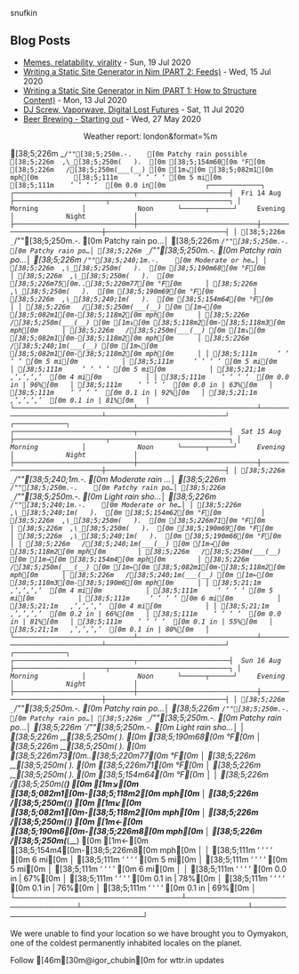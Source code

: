 snufkin

## Blog Posts
<!-- blog starts -->
* [Memes, relatability, virality](https://snufk.in/blog/memes-relatability-virality.html) - Sun, 19 Jul 2020
* [Writing a Static Site Generator in Nim (PART 2: Feeds)](https://snufk.in/blog/ssg-2.html) - Wed, 15 Jul 2020
* [Writing a Static Site Generator in Nim (PART 1: How to Structure Content)](https://snufk.in/blog/ssg-1.html) - Mon, 13 Jul 2020
* [DJ Screw, Vaporwave, Digital Lost Futures](https://snufk.in/blog/vaporwave.html) - Sat, 11 Jul 2020
* [Beer Brewing - Starting out](https://snufk.in/blog/beer-1.html) - Wed, 27 May 2020
<!-- blog ends -->

<p align="center">
<!-- moon starts -->
Weather report: london&format=%m

  [38;5;226m _`/""[38;5;250m.-.    [0m Patchy rain possible
  [38;5;226m  ,\_[38;5;250m(   ).  [0m [38;5;154m60[0m °F[0m          
  [38;5;226m   /[38;5;250m(___(__) [0m [1m↘[0m [38;5;082m1[0m mph[0m        
  [38;5;111m     ‘ ‘ ‘ ‘ [0m 5 mi[0m           
  [38;5;111m    ‘ ‘ ‘ ‘  [0m 0.0 in[0m         
                                                       ┌─────────────┐                                                       
┌──────────────────────────────┬───────────────────────┤  Fri 14 Aug ├───────────────────────┬──────────────────────────────┐
│            Morning           │             Noon      └──────┬──────┘     Evening           │             Night            │
├──────────────────────────────┼──────────────────────────────┼──────────────────────────────┼──────────────────────────────┤
│ [38;5;226m _`/""[38;5;250m.-.    [0m Patchy rain po…│ [38;5;226m _`/""[38;5;250m.-.    [0m Patchy rain po…│ [38;5;226m _`/""[38;5;250m.-.    [0m Patchy rain po…│ [38;5;226m _`/""[38;5;240;1m.-.    [0m Moderate or he…│
│ [38;5;226m  ,\_[38;5;250m(   ).  [0m [38;5;190m68[0m °F[0m          │ [38;5;226m  ,\_[38;5;250m(   ).  [0m [38;5;226m75[0m..[38;5;220m77[0m °F[0m      │ [38;5;226m  ,\_[38;5;250m(   ).  [0m [38;5;190m69[0m °F[0m          │ [38;5;226m  ,\_[38;5;240;1m(   ).  [0m [38;5;154m64[0m °F[0m          │
│ [38;5;226m   /[38;5;250m(___(__) [0m [1m→[0m [38;5;082m1[0m-[38;5;118m2[0m mph[0m      │ [38;5;226m   /[38;5;250m(___(__) [0m [1m↓[0m [38;5;118m2[0m-[38;5;118m3[0m mph[0m      │ [38;5;226m   /[38;5;250m(___(__) [0m [1m↓[0m [38;5;082m1[0m-[38;5;118m2[0m mph[0m      │ [38;5;226m   /[38;5;240;1m(___(__) [0m [1m↖[0m [38;5;082m1[0m-[38;5;118m2[0m mph[0m      │
│ [38;5;111m     ‘ ‘ ‘ ‘ [0m 5 mi[0m           │ [38;5;111m     ‘ ‘ ‘ ‘ [0m 5 mi[0m           │ [38;5;111m     ‘ ‘ ‘ ‘ [0m 5 mi[0m           │ [38;5;21;1m   ‚‘‚‘‚‘‚‘  [0m 4 mi[0m           │
│ [38;5;111m    ‘ ‘ ‘ ‘  [0m 0.0 in | 96%[0m   │ [38;5;111m    ‘ ‘ ‘ ‘  [0m 0.0 in | 63%[0m   │ [38;5;111m    ‘ ‘ ‘ ‘  [0m 0.1 in | 92%[0m   │ [38;5;21;1m   ‚’‚’‚’‚’  [0m 0.1 in | 81%[0m   │
└──────────────────────────────┴──────────────────────────────┴──────────────────────────────┴──────────────────────────────┘
                                                       ┌─────────────┐                                                       
┌──────────────────────────────┬───────────────────────┤  Sat 15 Aug ├───────────────────────┬──────────────────────────────┐
│            Morning           │             Noon      └──────┬──────┘     Evening           │             Night            │
├──────────────────────────────┼──────────────────────────────┼──────────────────────────────┼──────────────────────────────┤
│ [38;5;226m _`/""[38;5;240;1m.-.    [0m Moderate rain …│ [38;5;226m _`/""[38;5;250m.-.    [0m Patchy rain po…│ [38;5;226m _`/""[38;5;250m.-.    [0m Light rain sho…│ [38;5;226m _`/""[38;5;240;1m.-.    [0m Moderate or he…│
│ [38;5;226m  ,\_[38;5;240;1m(   ).  [0m [38;5;154m62[0m °F[0m          │ [38;5;226m  ,\_[38;5;250m(   ).  [0m [38;5;226m71[0m °F[0m          │ [38;5;226m  ,\_[38;5;250m(   ).  [0m [38;5;190m69[0m °F[0m          │ [38;5;226m  ,\_[38;5;240;1m(   ).  [0m [38;5;190m66[0m °F[0m          │
│ [38;5;226m   /[38;5;240;1m(___(__) [0m [1m→[0m [38;5;118m2[0m mph[0m        │ [38;5;226m   /[38;5;250m(___(__) [0m [1m→[0m [38;5;154m4[0m mph[0m        │ [38;5;226m   /[38;5;250m(___(__) [0m [1m←[0m [38;5;082m1[0m-[38;5;118m2[0m mph[0m      │ [38;5;226m   /[38;5;240;1m(___(__) [0m [1m←[0m [38;5;118m3[0m-[38;5;190m6[0m mph[0m      │
│ [38;5;21;1m   ‚‘‚‘‚‘‚‘  [0m 4 mi[0m           │ [38;5;111m     ‘ ‘ ‘ ‘ [0m 5 mi[0m           │ [38;5;111m     ‘ ‘ ‘ ‘ [0m 6 mi[0m           │ [38;5;21;1m   ‚‘‚‘‚‘‚‘  [0m 4 mi[0m           │
│ [38;5;21;1m   ‚’‚’‚’‚’  [0m 0.2 in | 66%[0m   │ [38;5;111m    ‘ ‘ ‘ ‘  [0m 0.0 in | 81%[0m   │ [38;5;111m    ‘ ‘ ‘ ‘  [0m 0.1 in | 55%[0m   │ [38;5;21;1m   ‚’‚’‚’‚’  [0m 0.1 in | 80%[0m   │
└──────────────────────────────┴──────────────────────────────┴──────────────────────────────┴──────────────────────────────┘
                                                       ┌─────────────┐                                                       
┌──────────────────────────────┬───────────────────────┤  Sun 16 Aug ├───────────────────────┬──────────────────────────────┐
│            Morning           │             Noon      └──────┬──────┘     Evening           │             Night            │
├──────────────────────────────┼──────────────────────────────┼──────────────────────────────┼──────────────────────────────┤
│ [38;5;226m _`/""[38;5;250m.-.    [0m Patchy rain po…│ [38;5;226m _`/""[38;5;250m.-.    [0m Patchy rain po…│ [38;5;226m _`/""[38;5;250m.-.    [0m Patchy rain po…│ [38;5;226m _`/""[38;5;250m.-.    [0m Light rain sho…│
│ [38;5;226m  ,\_[38;5;250m(   ).  [0m [38;5;190m68[0m °F[0m          │ [38;5;226m  ,\_[38;5;250m(   ).  [0m [38;5;226m73[0m..[38;5;220m77[0m °F[0m      │ [38;5;226m  ,\_[38;5;250m(   ).  [0m [38;5;226m71[0m °F[0m          │ [38;5;226m  ,\_[38;5;250m(   ).  [0m [38;5;154m64[0m °F[0m          │
│ [38;5;226m   /[38;5;250m(___(__) [0m [1m↘[0m [38;5;082m1[0m-[38;5;118m2[0m mph[0m      │ [38;5;226m   /[38;5;250m(___(__) [0m [1m↙[0m [38;5;082m1[0m-[38;5;118m2[0m mph[0m      │ [38;5;226m   /[38;5;250m(___(__) [0m [1m←[0m [38;5;190m6[0m-[38;5;226m8[0m mph[0m      │ [38;5;226m   /[38;5;250m(___(__) [0m [1m←[0m [38;5;154m4[0m-[38;5;226m8[0m mph[0m      │
│ [38;5;111m     ‘ ‘ ‘ ‘ [0m 6 mi[0m           │ [38;5;111m     ‘ ‘ ‘ ‘ [0m 5 mi[0m           │ [38;5;111m     ‘ ‘ ‘ ‘ [0m 5 mi[0m           │ [38;5;111m     ‘ ‘ ‘ ‘ [0m 6 mi[0m           │
│ [38;5;111m    ‘ ‘ ‘ ‘  [0m 0.0 in | 67%[0m   │ [38;5;111m    ‘ ‘ ‘ ‘  [0m 0.1 in | 78%[0m   │ [38;5;111m    ‘ ‘ ‘ ‘  [0m 0.1 in | 76%[0m   │ [38;5;111m    ‘ ‘ ‘ ‘  [0m 0.1 in | 69%[0m   │
└──────────────────────────────┴──────────────────────────────┴──────────────────────────────┴──────────────────────────────┘

We were unable to find your location
so we have brought you to Oymyakon,
one of the coldest permanently inhabited locales on the planet.

Follow [46m[30m@igor_chubin[0m for wttr.in updates

<!-- moon ends -->
</p>
